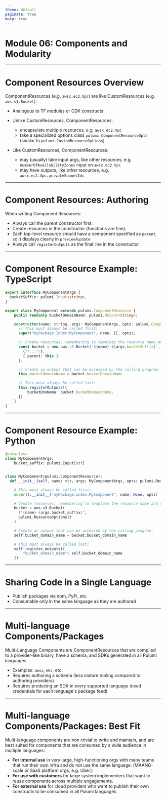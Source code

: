 ```yaml
---
theme: default
paginate: true
marp: true
---
```


# **Module 06: Components and Modularity**

---

# Component Resources Overview

ComponentResources (e.g. `awsx.ec2.Vpc`) are like CustomResources (e.g. `aws.s3.Bucket`):

- Analogous to TF modules or CDK constructs
- Unlike CustomResources, ComponentResources:
  - encapsulate multiple resources, e.g. `awsx.ec2.Vpc`
  - take a specialized options class `pulumi.ComponentResourceOpts` (similar to `pulumi.CustomResourceOptions`)

- Like CustomResources, ComponentResources:
  - may (usually) take input args, like other resources, e.g. `numberOfAvailabilityZones` input on `awsx.ec2.Vpc`
  - may have outputs, like other resources, e.g. `awsx.ec2.Vpc.privateSubnetIds`

---

# Component Resources: Authoring

When writing Component Resources:

- Always call the parent constructor first.
- Create resources in the constructor (functions are fine).
- Each top-level resource should have a component specified as `parent`, so it displays clearly in `preview`/`update`
- Always call `registerOutputs` as the final line in the constructor

---

# Component Resource Example: TypeScript

```typescript
export interface MyComponentArgs {
  bucketSuffix: pulumi.Input<string>,
}

export class MyComponent extends pulumi.ComponentResource {
    public readonly bucketDomainName: pulumi.Output<string>;

    constructor(name: string, args: MyComponentArgs, opts: pulumi.ComponentResourceOptions = {}) {
      // This must always be called first:
      super("myPackage:index:MyComponent", name, {}, opts);

      // Create resources, remembering to template the resource name and set parent:
      const bucket = new aws.s3.Bucket(`${name}-${args.bucketSuffix}`,
        {/*...*/},
        { parent: this }
      );

      // Create an output that can be accessed by the calling program:
      this.bucketDomainName = bucket.bucketDomainName

      // This must always be called last:
      this.registerOutputs({
          bucketDnsName: bucket.bucketDomainName,
      })
    }
}
```

---

# Component Resource Example: Python

```python
@dataclass
class MyComponentArgs:
    bucket_suffix: pulumi.Input[str]


class MyComponent(pulumi.ComponentResource):
  def __init__(self, name: str, args: MyComponentArgs, opts: pulumi.ResourceOptions = None) -> None:

    # This must always be called first:
    super().__init__("myPackage:index:MyComponent", name, None, opts)

    # Create resources, remembering to template the resource name and set `parent`:
    bucket = aws.s3.Bucket(
      f"{name}-{args.bucket_suffix}",
      pulumi.ResourceOptions()
    )

    # Create an output that can be accessed by the calling program:
    self.bucket_domain_name = bucket.bucket_domain_name

    # This must always be called last:
    self.register_outputs({
        "bucket_domain_name": self.bucket_domain_name
    })
```

---

# Sharing Code in a Single Language

- Publish packages via npm, PyPI, etc.
- Consumable only in the same language as they are authored

---

# Multi-language Components/Packages

Multi-Language Components are ComponentResources that are compiled to a provider-like binary, have a schema, and SDKs generated in all Pulumi languages.

- Examples: `awsx`, `eks`, etc.
- Requires authoring a schema (less mature tooling compared to authoring providers)
- Requires producing an SDK in every supported language (need credentials for each language's package feed)

---

# Multi-language Components/Packages: Best Fit

Multi-language components are non-trivial to write and maintain, and are best suited for components that are consumed by a wide audience in multiple languages:

- **For internal use** in very large, high-functioning orgs with many teams that run their own infra and do not use the same language. (MAANG-scale or SaaS platform orgs, e.g. Uber.)
- **For use with customers** for large system implementers that want to reuse components across multiple engagements.
- **For external use** for cloud providers who want to publish their own constructs to be consumed in all Pulumi languages.
